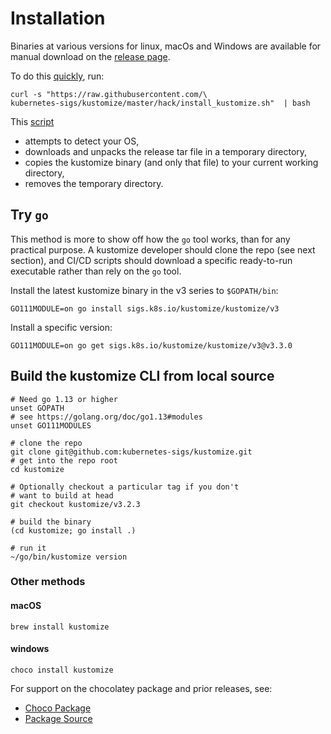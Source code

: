 [release page]: /../../releases
[Go]: https://golang.org
[script]: https://raw.githubusercontent.com/kubernetes-sigs/kustomize/master/hack/install_kustomize.sh
[quickly]: https://www.arp242.net/curl-to-sh.html

# Installation

Binaries at various versions for linux, macOs and Windows
are available for manual download on the [release page].

To do this [quickly], run:

```
curl -s "https://raw.githubusercontent.com/\
kubernetes-sigs/kustomize/master/hack/install_kustomize.sh"  | bash
```

This [script]
 - attempts to detect your OS,
 - downloads and unpacks the release tar file in a temporary directory,
 - copies the kustomize binary (and only that file) to your current working directory,
 - removes the temporary directory.

## Try `go`

This method is more to show off how the `go` tool works,
than for any practical purpose.  A kustomize developer should
clone the repo (see next section), and CI/CD scripts should 
download a specific ready-to-run executable rather than
rely on the `go` tool.

Install the latest kustomize binary in the v3 series to `$GOPATH/bin`:
```
GO111MODULE=on go install sigs.k8s.io/kustomize/kustomize/v3
```

Install a specific version:
```
GO111MODULE=on go get sigs.k8s.io/kustomize/kustomize/v3@v3.3.0
```

## Build the kustomize CLI from local source
```
# Need go 1.13 or higher
unset GOPATH
# see https://golang.org/doc/go1.13#modules
unset GO111MODULES

# clone the repo
git clone git@github.com:kubernetes-sigs/kustomize.git
# get into the repo root
cd kustomize

# Optionally checkout a particular tag if you don't
# want to build at head
git checkout kustomize/v3.2.3

# build the binary
(cd kustomize; go install .)

# run it
~/go/bin/kustomize version
```

### Other methods

#### macOS

```
brew install kustomize
```

#### windows

```
choco install kustomize
```

For support on the chocolatey package
and prior releases, see:
- [Choco Package](https://chocolatey.org/packages/kustomize)
- [Package Source](https://github.com/kenmaglio/choco-kustomize)
